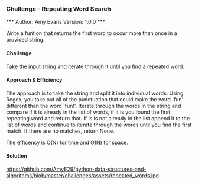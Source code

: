 ### Challenge - Repeating Word Search

*** Author: Amy Evans Version: 1.0.0 ***

Write a funtion that returns the first word to occur more than once in a provided string.

#### Challenge
Take the input string and iterate through it until you find a repeated word. 

#### Approach & Efficiency
The approach is to take the string and split it into individual words. Using Regex, you take out all of the punctuation that could make the word 'fun' different than the word 'fun!'. Iterate through the words in the string and compare if it is already in the list of words, if it is you found the first repeating word and return that. If is is not already in the list append it to the list of words and continue to iterate through the words until you find the first match. If there are no matches, return None.

The efficency is O(N) for time and O(N) for space.

#### Solution
https://github.com/AmyE29/python-data-structures-and-algorithms/blob/master/challenges/assets/repeated_words.jpg
